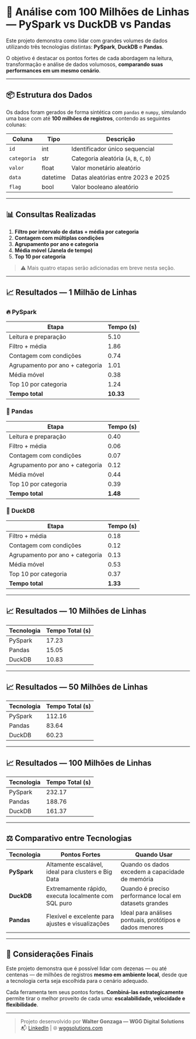 # 🚀 Análise com 100 Milhões de Linhas — PySpark vs DuckDB vs Pandas

Este projeto demonstra como lidar com grandes volumes de dados utilizando três tecnologias distintas: **PySpark**, **DuckDB** e **Pandas**.

O objetivo é destacar os pontos fortes de cada abordagem na leitura, transformação e análise de dados volumosos, **comparando suas performances em um mesmo cenário**.

---

## 📦 Estrutura dos Dados

Os dados foram gerados de forma sintética com `pandas` e `numpy`, simulando uma base com até **100 milhões de registros**, contendo as seguintes colunas:

| Coluna      | Tipo     | Descrição                                |
|-------------|----------|------------------------------------------|
| `id`        | int      | Identificador único sequencial           |
| `categoria` | str      | Categoria aleatória (`A`, `B`, `C`, `D`) |
| `valor`     | float    | Valor monetário aleatório                |
| `data`      | datetime | Datas aleatórias entre 2023 e 2025       |
| `flag`      | bool     | Valor booleano aleatório                 |

---

## 📊 Consultas Realizadas

1. **Filtro por intervalo de datas + média por categoria**
2. **Contagem com múltiplas condições**
3. **Agrupamento por ano e categoria**
4. **Média móvel (Janela de tempo)**
5. **Top 10 por categoria**

> ⚠️ Mais quatro etapas serão adicionadas em breve nesta seção.

---

## 📈 Resultados — 1 Milhão de Linhas

### 🔥 PySpark

| Etapa                           | Tempo (s) |
|--------------------------------|-----------|
| Leitura e preparação           | 5.10      |
| Filtro + média                 | 1.86      |
| Contagem com condições         | 0.74      |
| Agrupamento por ano + categoria| 1.01      |
| Média móvel                    | 0.38      |
| Top 10 por categoria           | 1.24      |
| **Tempo total**                | **10.33** |

### 🐼 Pandas

| Etapa                           | Tempo (s) |
|--------------------------------|-----------|
| Leitura e preparação           | 0.40      |
| Filtro + média                 | 0.06      |
| Contagem com condições         | 0.07      |
| Agrupamento por ano + categoria| 0.12      |
| Média móvel                    | 0.44      |
| Top 10 por categoria           | 0.39      |
| **Tempo total**                | **1.48**  |

### 🦆 DuckDB

| Etapa                           | Tempo (s) |
|--------------------------------|-----------|
| Filtro + média                 | 0.18      |
| Contagem com condições         | 0.12      |
| Agrupamento por ano + categoria| 0.13      |
| Média móvel                    | 0.53      |
| Top 10 por categoria           | 0.37      |
| **Tempo total**                | **1.33**  |

---

## 📈 Resultados — 10 Milhões de Linhas

| Tecnologia | Tempo Total (s) |
|------------|-----------------|
| PySpark    | 17.23           |
| Pandas     | 15.05           |
| DuckDB     | 10.83           |

---

## 📈 Resultados — 50 Milhões de Linhas

| Tecnologia | Tempo Total (s) |
|------------|-----------------|
| PySpark    | 112.16          |
| Pandas     | 83.64           |
| DuckDB     | 60.23           |

---

## 📈 Resultados — 100 Milhões de Linhas

| Tecnologia | Tempo Total (s) |
|------------|-----------------|
| PySpark    | 232.17          |
| Pandas     | 188.76          |
| DuckDB     | 161.37          |

---

## ⚖️ Comparativo entre Tecnologias

| Tecnologia | Pontos Fortes                                       | Quando Usar                                                  |
|------------|------------------------------------------------------|---------------------------------------------------------------|
| **PySpark**| Altamente escalável, ideal para clusters e Big Data  | Quando os dados excedem a capacidade de memória               |
| **DuckDB** | Extremamente rápido, executa localmente com SQL puro | Quando é preciso performance local em datasets grandes        |
| **Pandas** | Flexível e excelente para ajustes e visualizações    | Ideal para análises pontuais, protótipos e dados menores      |

---

## 📌 Considerações Finais

Este projeto demonstra que é possível lidar com dezenas — ou até centenas — de milhões de registros **mesmo em ambiente local**, desde que a tecnologia certa seja escolhida para o cenário adequado.

Cada ferramenta tem seus pontos fortes. **Combiná-las estrategicamente** permite tirar o melhor proveito de cada uma: **escalabilidade, velocidade e flexibilidade**.

---

> Projeto desenvolvido por **Walter Gonzaga — WGG Digital Solutions**  
> 📬 [LinkedIn](https://linkedin.com/in/walter-gonzaga) | 🌐 [wggsolutions.com](https://wggsolutions.com)
